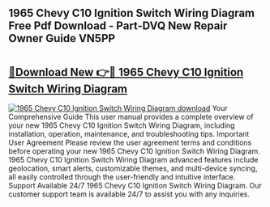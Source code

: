 ## 1965 Chevy C10 Ignition Switch Wiring Diagram Free Pdf Download - Part-DVQ New Repair Owner Guide VN5PP

# <h2><a href="http://dfsae5.blite.top/?on=1965+Chevy+C10+Ignition+Switch+Wiring+Diagram">🔗Download New 👉🔴 1965 Chevy C10 Ignition Switch Wiring Diagram</a></h2>

[![1965 Chevy C10 Ignition Switch Wiring Diagram download](https://i.imgur.com/lujVjoI.png)](http://dfsae5.blite.top/?on=1965+Chevy+C10+Ignition+Switch+Wiring+Diagram)
Your Comprehensive Guide This user manual provides a complete overview of your new 1965 Chevy C10 Ignition Switch Wiring Diagram, including installation, operation, maintenance, and troubleshooting tips. Important User Agreement Please review the user agreement terms and conditions before operating your new 1965 Chevy C10 Ignition Switch Wiring Diagram. 1965 Chevy C10 Ignition Switch Wiring Diagram advanced features include geolocation, smart alerts, customizable themes, and multi-device syncing, all easily controlled through the user-friendly and intuitive interface. Support Available 24/7 1965 Chevy C10 Ignition Switch Wiring Diagram. Our customer support team is available 24/7 to assist you with any inquiries.

